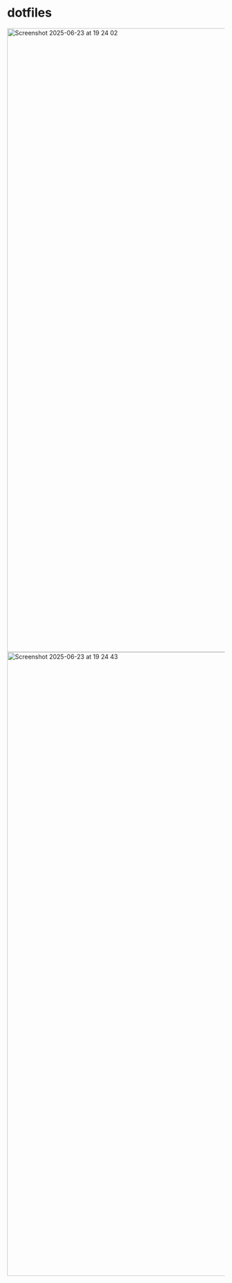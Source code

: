# dotfiles

<img width="1440" alt="Screenshot 2025-06-23 at 19 24 02" src="https://github.com/user-attachments/assets/dc904900-44a0-4b61-8e3e-f5a656f821b0" />

<img width="1440" alt="Screenshot 2025-06-23 at 19 24 43" src="https://github.com/user-attachments/assets/6012c226-108e-4d2b-9821-f8a25719f361" />
